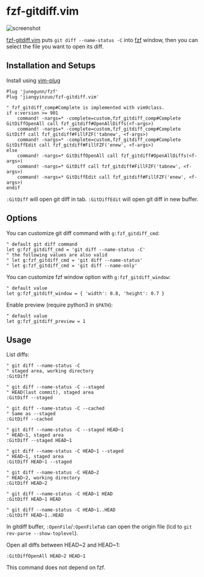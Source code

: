# fzf-gitdiff.vim

![screenshot](https://github.com/jiangyinzuo/fzf-gitdiff.vim/assets/40995042/fd9e54ef-5374-429c-879a-9c3252a12301)

[fzf-gitdiff.vim](https://github.com/jiangyinzuo/fzf-gitdiff.vim) puts
`git diff --name-status -C` into [fzf](https://github.com/junegunn/fzf) window, then you can
select the file you want to open its diff.

## Installation and Setups

Install using [vim-plug](https://github.com/junegunn/vim-plug)

```vim
Plug 'junegunn/fzf'
Plug 'jiangyinzuo/fzf-gitdiff.vim'

" fzf_gitdiff_comp#Complete is implemented with vim9class.
if v:version >= 901
    command! -nargs=* -complete=custom,fzf_gitdiff_comp#Complete GitDiffOpenAll call fzf_gitdiff#OpenAllDiffs(<f-args>)
    command! -nargs=* -complete=custom,fzf_gitdiff_comp#Complete GitDiff call fzf_gitdiff#FillFZF('tabnew', <f-args>)
    command! -nargs=* -complete=custom,fzf_gitdiff_comp#Complete GitDiffEdit call fzf_gitdiff#FillFZF('enew', <f-args>)
else
    command! -nargs=* GitDiffOpenAll call fzf_gitdiff#OpenAllDiffs(<f-args>)
    command! -nargs=* GitDiff call fzf_gitdiff#FillFZF('tabnew', <f-args>)
    command! -nargs=* GitDiffEdit call fzf_gitdiff#FillFZF('enew', <f-args>)
endif
```

`:GitDiff` will open git diff in tab.
`:GitDiffEdit` will open git diff in new buffer.

## Options

You can customize git diff command with `g:fzf_gitdiff_cmd`:
```vim
" default git diff command
let g:fzf_gitdiff_cmd = 'git diff --name-status -C'
" the following values are also valid
" let g:fzf_gitdiff_cmd = 'git diff --name-status'
" let g:fzf_gitdiff_cmd = 'git diff --name-only'
```

You can customize fzf window option with `g:fzf_gitdiff_window`:
```vim
" default value
let g:fzf_gitdiff_window = { 'width': 0.8, 'height': 0.7 }
```

Enable preview (require python3 in `$PATH`):
```vim
" default value
let g:fzf_gitdiff_preview = 1
```

## Usage

List diffs:
```vim
" git diff --name-status -C
" staged area, working directory
:GitDiff

" git diff --name-status -C --staged
" HEAD(last commit), staged area
:GitDiff --staged

" git diff --name-status -C --cached
" Same as --staged
:GitDiff --cached

" git diff --name-status -C --staged HEAD~1
" HEAD~1, staged area
:GitDiff --staged HEAD~1

" git diff --name-status -C HEAD~1 --staged
" HEAD~1, staged area
:GitDiff HEAD~1 --staged

" git diff --name-status -C HEAD~2
" HEAD~2, working directory
:GitDiff HEAD~2

" git diff --name-status -C HEAD~1 HEAD
:GitDiff HEAD~1 HEAD

" git diff --name-status -C HEAD~1..HEAD
:GitDiff HEAD~1..HEAD
```

In gitdiff buffer, `:OpenFile`/`:OpenFileTab` can open the origin file
(lcd to `git rev-parse --show-toplevel`).

Open all diffs between HEAD~2 and HEAD~1:
```vim
:GitDiffOpenAll HEAD~2 HEAD~1
```
This command does not depend on fzf.
